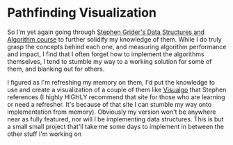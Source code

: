 # Pathfinding Visualization

So I'm yet again going through [Stephen Grider's Data Structures and Algorithm course](https://www.udemy.com/course/coding-interview-bootcamp-algorithms-and-data-structure/) to further solidify my knowledge of them. While I do truly grasp the concepts behind each one, and measuring algorithm performance and impact, I find that I often forget how to implement the algorithms themselves, I tend to stumble my way to a working solution for some of them, and blanking out for others.

I figured as I'm refreshing my memory on them, I'd put the knowledge to use and create a visualization of a couple of them like [Visualgo](https://visualgo.net/) that Stephen references (I highly HIGHLY recommend that site for those who are learning or need a refresher. It's because of that site I can stumble my way onto implementation from memory). Obviously my version won't be anywhere near as fully featured, nor will I be implementing data structures. This is but a small small project that'll take me some days to implement in between the other stuff I'm working on